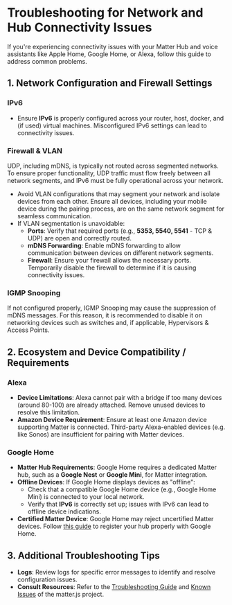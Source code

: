 # Troubleshooting for Network and Hub Connectivity Issues

If you're experiencing connectivity issues with your Matter Hub and voice assistants like Apple Home, Google Home, or
Alexa, follow this guide to address common problems.

## 1. Network Configuration and Firewall Settings

### IPv6

- Ensure **IPv6** is properly configured across your router, host, docker, and (if used) virtual machines. Misconfigured
  IPv6 settings can lead to connectivity issues.

### Firewall & VLAN

UDP, including mDNS, is typically not routed across segmented networks. To ensure proper functionality, UDP traffic must
flow freely between all network segments, and IPv6 must be fully operational across your network.

- Avoid VLAN configurations that may segment your network and isolate devices from each other. Ensure all devices,
  including your mobile device during the pairing process, are on the same network segment for seamless communication.
- If VLAN segmentation is unavoidable:
  - **Ports**: Verify that required ports (e.g., **5353, 5540, 5541** - TCP & UDP) are open and correctly routed.
  - **mDNS Forwarding**: Enable mDNS forwarding to allow communication between devices on different network segments.
  - **Firewall**: Ensure your firewall allows the necessary ports. Temporarily disable the firewall to determine if it
    is causing connectivity issues.

### IGMP Snooping

If not configured properly, IGMP Snooping may cause the suppression of mDNS messages. 
For this reason, it is recommended to disable it on networking devices such as switches and, if applicable, Hypervisors & Access Points.

## 2. Ecosystem and Device Compatibility / Requirements

### Alexa

- **Device Limitations**: Alexa cannot pair with a bridge if too many devices (around 80-100) are already attached.
  Remove unused devices to resolve this limitation.
- **Amazon Device Requirement**: Ensure at least one Amazon device supporting Matter is connected. Third-party
  Alexa-enabled devices (e.g. like Sonos) are insufficient for pairing with Matter devices.

### Google Home

- **Matter Hub Requirements**: Google Home requires a dedicated Matter hub, such as a **Google Nest** or
  **Google Mini**, for Matter integration.
- **Offline Devices**: If Google Home displays devices as "offline":
  - Check that a compatible Google Home device (e.g., Google Home Mini) is connected to your local network.
  - Verify that **IPv6** is correctly set up; issues with IPv6 can lead to offline device indications.
- **Certified Matter Device**: Google Home may reject uncertified Matter devices.
  Follow [this guide](https://github.com/project-chip/matter.js/blob/main/docs/ECOSYSTEMS.md#google-home-ecosystem) to
  register your hub properly with Google Home.

## 3. Additional Troubleshooting Tips

- **Logs**: Review logs for specific error messages to identify and resolve configuration issues.
- **Consult Resources**: Refer to
  the [Troubleshooting Guide](https://github.com/project-chip/matter.js/blob/main/docs/TROUBLESHOOTING.md)
  and [Known Issues](https://github.com/project-chip/matter.js/blob/main/docs/KNOWN_ISSUES.md) of the matter.js project.
